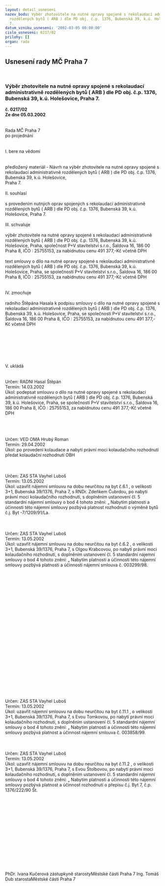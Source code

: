 ```yaml
---
layout: detail_usneseni
nazev_bodu: Výběr zhotovitele na nutné opravy spojené s rekolaudací administrativně
  rozdělených bytů ( ARB ) dle PD obj. č.p. 1376, Bubenská 39, k.ú. Holešovice, Praha
  7.
datum_vzniku_usneseni: '2002-03-05 00:00:00'
cislo_usneseni: 0217/02
prilohy: []
organ: rada
---
```

<div id="ucUsn_pList" class="usn">
	<span><h2>Usnesení rady MČ Praha 7 </h2>
<br></span><div class="standBody">
<span><h3>Výběr zhotovitele na nutné opravy spojené s rekolaudací administrativně rozdělených bytů ( ARB ) dle PD obj. č.p. 1376, Bubenská 39, k.ú. Holešovice, Praha 7.</h3></span><div class="center">
		<strong>č. 0217/02</strong><br>
	</div>
<div class="center">
		<strong>Ze dne 05.03.2002</strong><br><br>
	</div>
<br>Rada MČ Praha 7<br>po projednání<br><br><br>I.	bere na vědomí<br><br> <br>předložený materiál - Návrh na výběr  zhotovitele na nutné opravy spojené s rekolaudací administrativně rozdělených bytů ( ARB ) dle PD obj. č.p. 1376, Bubenská 39, k.ú. Holešovice, <br>Praha 7.<br><br>II.	souhlasí <br><br>s provedením nutných oprav spojených s rekolaudací administrativně rozdělených bytů ( ARB ) dle PD obj. č.p. 1376, Bubenská 39, k.ú. Holešovice, Praha 7.<br><br>III.	schvaluje <br><br>výběr zhotovitele na nutné opravy spojené s rekolaudací administrativně rozdělených bytů ( ARB ) dle PD obj. č.p. 1376, Bubenská 39, k.ú. Holešovice, Praha, společnost P+V stavitelství s.r.o.,  Šaldova 16, 186 00 Praha 8, IČO : 25755153, za nabídnutou cenu 491 377,-Kč  včetně DPH<br><br>text smlouvy o dílo na nutné opravy spojené s rekolaudací administrativně rozdělených bytů ( ARB ) dle PD obj. č.p. 1376, Bubenská 39, k.ú. Holešovice, Praha, se společností P+V stavitelství s.r.o., Šaldova 16, 186 00 Praha 8, IČO : 25755153, za nabídnutou cenu 491 377,-Kč  včetně DPH<br><br><br>IV.	zmocňuje <br><br>radního Štěpána Hasala k podpisu smlouvy o dílo na nutné opravy spojené s rekolaudací administrativně rozdělených bytů ( ARB ) dle PD obj. č.p. 1376, Bubenská 39, k.ú. Holešovice, Praha, se společností P+V stavitelství s.r.o., Šaldova 16, 186 00 Praha 8, IČO : 25755153, za nabídnutou cenu 491 377,-Kč  včetně DPH<br><br><br><br><br><br><br><br>V.   ukládá<br><br> <br>Určen:	RADNI Hasal Štěpán<br>Termín: 14.03.2002<br>Úkol:	podepsat  smlouvu o dílo na nutné opravy spojené s rekolaudací administrativně rozdělených bytů ( ARB ) dle PD obj. č.p. 1376, Bubenská 39, k.ú. Holešovice, Praha, se společností P+V stavitelství s.r.o.,  Šaldova 16, 186 00 Praha 8, IČO : 25755153, za nabídnutou cenu 491 377,-Kč  včetně DPH<br> <br><br><br> <br>Určen:	VED OMA Hrubý Roman<br>Termín: 29.04.2002<br>Úkol:	po provedení kolaudace a nabytí právní moci kolaudačního rozhodnutí předat kolaudační rozhodnutí OBH<br> <br>													<br> <br>Určen:	ZAS STA Vayhel Luboš<br>Termín: 13.05.2002<br>Úkol:	uzavřít nájemní smlouvu na dobu neurčitou na byt č.6.1 , o velikosti 3+1, Bubenská 39/1376, Praha 7, s  RNDr. Zdeňkem Čubrdou, po nabytí právní moci kolaudačního rozhodnutí, s doplněním ustanovení čl. 5 standardní nájemní smlouvy o bod 4 tohoto znění: „ Nabytím platnosti a účinnosti této nájemní smlouvy pozbývá platnost  rozhodnutí o výměně bytů č.j. Byt -7/1209/91/La.<br> <br><br> <br>Určen:	ZAS STA Vayhel Luboš<br>Termín: 13.05.2002<br>Úkol:	uzavřít nájemní smlouvu na dobu neurčitou na byt č.6.2 , o velikosti 3+1, Bubenská 39/1376, Praha 7, s Olgou Krabcovou, po nabytí právní moci kolaudačního rozhodnutí, s doplněním ustanovení čl. 5 standardní nájemní smlouvy o bod 4 tohoto znění: „ Nabytím platnosti a účinnosti této nájemní smlouvy pozbývá platnosti  a účinnosti nájemní smlouva č. 003299/98.<br> <br><br><br><br><br><br><br><br><br><br><br><br><br><br><br><br><br><br><br><br><br><br><br><br> <br>Určen:	ZAS STA Vayhel Luboš<br>Termín: 13.05.2002<br>Úkol:	uzavřít nájemní smlouvu na dobu neurčitou na byt č.11.1 , o velikosti 3+1, Bubenská 39/1376, Praha 7, s Evou Tomkovou, po nabytí právní moci kolaudačního rozhodnutí, s doplněním ustanovení čl. 5 standardní nájemní smlouvy o bod 4 tohoto znění: „ Nabytím platnosti a účinnosti této nájemní smlouvy pozbývá platnost a účinnost nájemní smlouva č. 003858/99.<br> <br><br> <br>Určen:	ZAS STA Vayhel Luboš<br>Termín: 13.05.2002<br>Úkol:	uzavřít nájemní smlouvu na dobu neurčitou na byt č.11.2 , o velikosti 3+1, Bubenská 39/1376, Praha 7, s Evou Štolbovou, po nabytí právní moci kolaudačního rozhodnutí, s doplněním ustanovení čl. 5 standardní nájemní smlouvy o bod 4 tohoto znění: „ Nabytím platnosti a účinnosti této nájemní smlouvy pozbývá platnost a účinnost rozhodnutí o přepisu č.j. Byt 7, č.p. 1376/222/90 Št.<br> <br><br><br>  <br><br><br><br><br><br><br><br><br><br> <br>	<br>PhDr. Ivana Kučerová zástupkyně starostyMěstské části Praha 7	Ing. Tomáš Dub starostaMěstské části Praha 7<br>	<br><br>
</div>
</div>